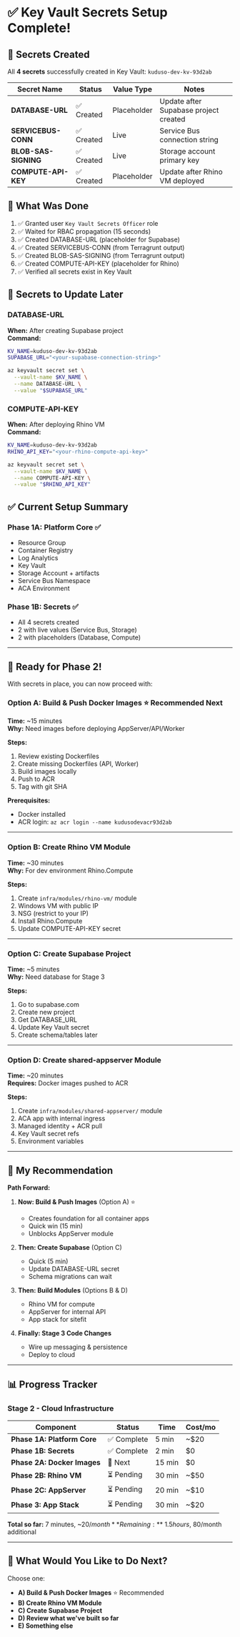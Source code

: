 # ✅ Key Vault Secrets Setup Complete!

## 🔐 Secrets Created

All **4 secrets** successfully created in Key Vault: `kuduso-dev-kv-93d2ab`

| Secret Name | Status | Value Type | Notes |
|-------------|--------|------------|-------|
| **DATABASE-URL** | ✅ Created | Placeholder | Update after Supabase project created |
| **SERVICEBUS-CONN** | ✅ Created | Live | Service Bus connection string |
| **BLOB-SAS-SIGNING** | ✅ Created | Live | Storage account primary key |
| **COMPUTE-API-KEY** | ✅ Created | Placeholder | Update after Rhino VM deployed |

## 📝 What Was Done

1. ✅ Granted user `Key Vault Secrets Officer` role
2. ✅ Waited for RBAC propagation (15 seconds)
3. ✅ Created DATABASE-URL (placeholder for Supabase)
4. ✅ Created SERVICEBUS-CONN (from Terragrunt output)
5. ✅ Created BLOB-SAS-SIGNING (from Terragrunt output)
6. ✅ Created COMPUTE-API-KEY (placeholder for Rhino)
7. ✅ Verified all secrets exist in Key Vault

## 🔄 Secrets to Update Later

### DATABASE-URL
**When:** After creating Supabase project  
**Command:**
```bash
KV_NAME=kuduso-dev-kv-93d2ab
SUPABASE_URL="<your-supabase-connection-string>"

az keyvault secret set \
  --vault-name $KV_NAME \
  --name DATABASE-URL \
  --value "$SUPABASE_URL"
```

### COMPUTE-API-KEY
**When:** After deploying Rhino VM  
**Command:**
```bash
KV_NAME=kuduso-dev-kv-93d2ab
RHINO_API_KEY="<your-rhino-compute-api-key>"

az keyvault secret set \
  --vault-name $KV_NAME \
  --name COMPUTE-API-KEY \
  --value "$RHINO_API_KEY"
```

## ✅ Current Setup Summary

### Phase 1A: Platform Core ✅
- Resource Group
- Container Registry
- Log Analytics
- Key Vault
- Storage Account + artifacts
- Service Bus Namespace
- ACA Environment

### Phase 1B: Secrets ✅
- All 4 secrets created
- 2 with live values (Service Bus, Storage)
- 2 with placeholders (Database, Compute)

---

## 🚀 Ready for Phase 2!

With secrets in place, you can now proceed with:

### Option A: Build & Push Docker Images ⭐ Recommended Next
**Time:** ~15 minutes  
**Why:** Need images before deploying AppServer/API/Worker

**Steps:**
1. Review existing Dockerfiles
2. Create missing Dockerfiles (API, Worker)
3. Build images locally
4. Push to ACR
5. Tag with git SHA

**Prerequisites:**
- Docker installed
- ACR login: `az acr login --name kudusodevacr93d2ab`

---

### Option B: Create Rhino VM Module
**Time:** ~30 minutes  
**Why:** For dev environment Rhino.Compute

**Steps:**
1. Create `infra/modules/rhino-vm/` module
2. Windows VM with public IP
3. NSG (restrict to your IP)
4. Install Rhino.Compute
5. Update COMPUTE-API-KEY secret

---

### Option C: Create Supabase Project
**Time:** ~5 minutes  
**Why:** Need database for Stage 3

**Steps:**
1. Go to supabase.com
2. Create new project
3. Get DATABASE_URL
4. Update Key Vault secret
5. Create schema/tables later

---

### Option D: Create shared-appserver Module
**Time:** ~20 minutes  
**Requires:** Docker images pushed to ACR

**Steps:**
1. Create `infra/modules/shared-appserver/` module
2. ACA app with internal ingress
3. Managed identity + ACR pull
4. Key Vault secret refs
5. Environment variables

---

## 🎯 My Recommendation

**Path Forward:**

1. **Now: Build & Push Images** (Option A) ⭐
   - Creates foundation for all container apps
   - Quick win (15 min)
   - Unblocks AppServer module

2. **Then: Create Supabase** (Option C)
   - Quick (5 min)
   - Update DATABASE-URL secret
   - Schema migrations can wait

3. **Then: Build Modules** (Options B & D)
   - Rhino VM for compute
   - AppServer for internal API
   - App stack for sitefit

4. **Finally: Stage 3 Code Changes**
   - Wire up messaging & persistence
   - Deploy to cloud

---

## 📊 Progress Tracker

### Stage 2 - Cloud Infrastructure

| Component | Status | Time | Cost/mo |
|-----------|--------|------|---------|
| **Phase 1A: Platform Core** | ✅ Complete | 5 min | ~$20 |
| **Phase 1B: Secrets** | ✅ Complete | 2 min | $0 |
| **Phase 2A: Docker Images** | 🔄 Next | 15 min | $0 |
| **Phase 2B: Rhino VM** | ⏳ Pending | 30 min | ~$50 |
| **Phase 2C: AppServer** | ⏳ Pending | 20 min | ~$10 |
| **Phase 3: App Stack** | ⏳ Pending | 30 min | ~$20 |

**Total so far:** 7 minutes, ~$20/month  
**Remaining:** ~1.5 hours, ~$80/month additional

---

## 🤔 What Would You Like to Do Next?

Choose one:
- **A) Build & Push Docker Images** ⭐ Recommended
- **B) Create Rhino VM Module**
- **C) Create Supabase Project**
- **D) Review what we've built so far**
- **E) Something else**
